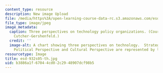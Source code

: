 ```yaml
---
content_type: resource
description: New image Upload
file: /media/https%3A/open-learning-course-data-rc.s3.amazonaws.com/esd-932-technology-policy-organizations-spring-2005/b3886a1f67044cd02c2948907dcf98b5_esd-932s05-th.jpg
file_type: image/jpeg
image_metadata:
  caption: Three perspectives on technology policy organizations. (Courtesy of Joel
    Cutcher-Gershenfeld.)
  credit: ''
  image-alt: A chart showing three perspectives on technology.  Strategic Perspective,
    Political Perspective and Cultural Perspective are represented by three columns.
resourcetype: Image
title: esd-932s05-th.jpg
uid: b3886a1f-6704-4cd0-2c29-48907dcf98b5
---
```

